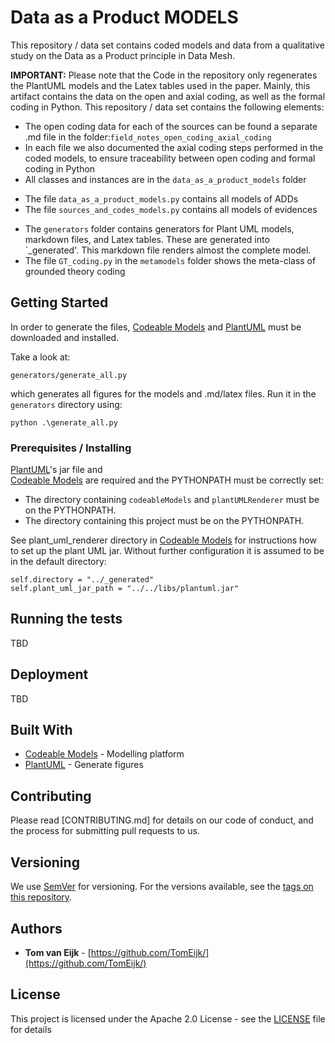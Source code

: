 # Data as a Product MODELS

This repository / data set contains coded models and data from a qualitative study on the Data as a Product principle in Data Mesh. 

**IMPORTANT:** Please note that the Code in the repository only regenerates the PlantUML models and the Latex tables used in the paper. Mainly, this artifact contains the data on the open and axial coding, as well as the formal coding in Python.
This repository / data set contains the following elements:

*	The open coding data for each of the sources can be found a separate .md file in the folder:`field_notes_open_coding_axial_coding`
*	In each file we also documented the axial coding steps performed in the coded models, to ensure traceability between open coding and formal coding in Python
*	All classes and instances are in the `data_as_a_product_models` folder
  -	The file `data_as_a_product_models.py` contains all models of ADDs
  -	The file `sources_and_codes_models.py` contains all models of evidences
*	The `generators` folder contains generators for Plant UML models, markdown files, and Latex tables. These are generated into `_generated'. This markdown file renders almost the complete model.
*	The file `GT_coding.py` in the `metamodels` folder shows the meta-class of grounded theory coding


## Getting Started

In order to generate the files, [Codeable Models](https://github.com/uzdun/CodeableModels/)  and [PlantUML](http://plantuml.com/download) must be downloaded and installed.

Take a look at:

```
generators/generate_all.py
```

which generates all figures for the models and .md/latex files. Run it in the `generators` directory using:

```
python .\generate_all.py
```

### Prerequisites / Installing

[PlantUML](http://plantuml.com/download)'s jar file and  
[Codeable Models](https://github.com/uzdun/CodeableModels/) 
are required and the PYTHONPATH must be correctly set:

* The directory containing `codeableModels` and `plantUMLRenderer` must be on the PYTHONPATH.
* The directory containing this project must be on the PYTHONPATH.

See plant_uml_renderer directory in [Codeable Models](https://github.com/uzdun/CodeableModels/) for instructions how
to set up the plant UML jar. Without further configuration it is assumed to be in the default directory:

```
self.directory = "../_generated"
self.plant_uml_jar_path = "../../libs/plantuml.jar"
```

## Running the tests

TBD

## Deployment

TBD

## Built With

* [Codeable Models](https://github.com/uzdun/CodeableModels/) - Modelling platform
* [PlantUML](http://plantuml.com/download) - Generate figures


## Contributing

Please read [CONTRIBUTING.md] for details on our code of conduct, and the process for
submitting pull requests to us.

## Versioning

We use [SemVer](http://semver.org/) for versioning. For the versions available, see
the [tags on this repository](https://github.com/uzdun/MAPModels/tags).

## Authors

* **Tom van Eijk** - [https://github.com/TomEijk/](https://github.com/TomEijk/)

## License

This project is licensed under the Apache 2.0 License - see the [LICENSE](LICENSE)
file for details

